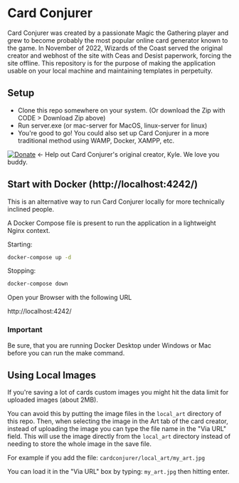 # Card Conjurer
Card Conjurer was created by a passionate Magic the Gathering player and grew to become probably the most popular online card generator known to the game.
In November of 2022, Wizards of the Coast served the original creator and webhost of the site with Ceas and Desist paperwork, forcing the site offline.
This repository is for the purpose of making the application usable on your local machine and maintaining templates in perpetuity.
## Setup
- Clone this repo somewhere on your system. (Or download the Zip with CODE > Download Zip above)
- Run server.exe (or mac-server for MacOS, linux-server for linux)
- You're good to go! You could also set up Card Conjurer in a more traditional method using WAMP, Docker, XAMPP, etc.


[![Donate](https://img.shields.io/badge/Donate-PayPal-blue.svg?longCache=true&style=popout)](https://www.paypal.me/kyleburtondonate
) ← Help out Card Conjurer's original creator, Kyle. We love you buddy.


## Start with Docker (http://localhost:4242/)

This is an alternative way to run Card Conjurer locally for more technically inclined people.

A Docker Compose file is present to run the application in a lightweight Nginx context.

Starting:

```bash
docker-compose up -d
```

Stopping:

```bash
docker-compose down
```

Open your Browser with the following URL 

http://localhost:4242/

### Important

Be sure, that you are running Docker Desktop under Windows or Mac before you can run the make command.

## Using Local Images

If you're saving a lot of cards custom images you might hit the data limit for uploaded images (about 2MB).

You can avoid this by putting the image files in the `local_art` directory of this repo. Then, when selecting the image in the Art tab of the card creator, instead of uploading the image you can type the file name in the "Via URL" field. This will use the image directly from the `local_art` directory instead of needing to store the whole image in the save file.

For example if you add the file:
`cardconjurer/local_art/my_art.jpg`

You can load it in the "Via URL" box by typing:
`my_art.jpg`
then hitting enter.
